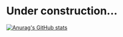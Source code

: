 # Under construction...
[![Anurag's GitHub stats](https://github-readme-stats.vercel.app/api?username=diegojunio&show_icons=true&theme=radical)](https://github.com/diegojunio/github-readme-stats)
